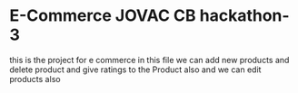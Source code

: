 # E-Commerce JOVAC CB hackathon-3 
this is the project for e commerce in this file we can add new products and delete product and give ratings to the Product also and we can edit products also 
